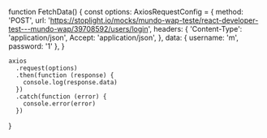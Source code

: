 function FetchData() {
const options: AxiosRequestConfig = {
method: 'POST',
url: 'https://stoplight.io/mocks/mundo-wap-teste/react-developer-test---mundo-wap/39708592/users/login',
headers: {
'Content-Type': 'application/json',
Accept: 'application/json',
},
data: { username: 'm', password: '1' },
}

    axios
      .request(options)
      .then(function (response) {
        console.log(response.data)
      })
      .catch(function (error) {
        console.error(error)
      })

}
